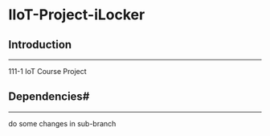 # IIoT-Project-iLocker
## Introduction
-------
111-1 IoT Course Project



## Dependencies#
-------
do some changes in sub-branch
